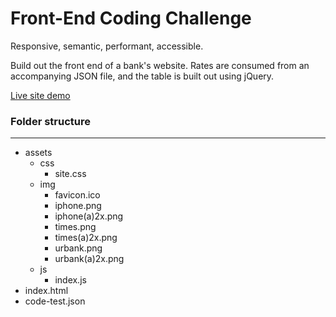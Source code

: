 # Front-End Coding Challenge

Responsive, semantic, performant, accessible.

Build out the front end of a bank's website.  Rates are consumed from an accompanying JSON file, and the table is built out 
using jQuery.  
  
[Live site demo](https://danorlovsky.github.io/fed-coding-challenge/)


### Folder structure
---

* assets
    * css
        * site.css
    * img
        * favicon.ico
        * iphone.png
        * iphone(a)2x.png
        * times.png
        * times(a)2x.png
        * urbank.png
        * urbank(a)2x.png
    * js
        * index.js
* index.html
* code-test.json

